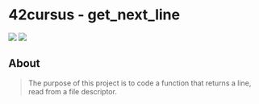 # 42cursus - get_next_line

![](https://github.com/hanshazairi/42-get_next_line/workflows/norminette/badge.svg)
![](https://img.shields.io/tokei/lines/github/hanshazairi/42-get_next_line?style=plastic?color=blue)

## About

>The purpose of this project is to code a function that returns a line, read from a file descriptor.
